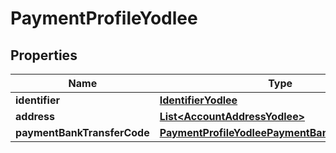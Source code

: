 

# PaymentProfileYodlee


## Properties

| Name | Type | Description | Notes |
|------------ | ------------- | ------------- | -------------|
|**identifier** | [**IdentifierYodlee**](IdentifierYodlee.md) |  |  [optional] |
|**address** | [**List&lt;AccountAddressYodlee&gt;**](AccountAddressYodlee.md) |  |  [optional] |
|**paymentBankTransferCode** | [**PaymentProfileYodleePaymentBankTransferCode**](PaymentProfileYodleePaymentBankTransferCode.md) |  |  [optional] |



